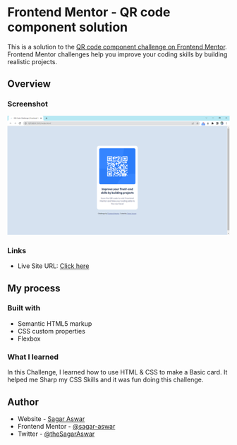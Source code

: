 # Frontend Mentor - QR code component solution

This is a solution to the [QR code component challenge on Frontend Mentor](https://www.frontendmentor.io/challenges/qr-code-component-iux_sIO_H). 
Frontend Mentor challenges help you improve your coding skills by building realistic projects. 

## Overview

### Screenshot

![](/QR%20Code%20Challenge%20Frontend%20Mentor%20ScreenShot.png)

### Links

- Live Site URL: [Click here](https://sagar-aswar.github.io/QR-Code-Component-Challenge-FrontEnd_Mentor/)

## My process

### Built with

- Semantic HTML5 markup
- CSS custom properties
- Flexbox

### What I learned

In this Challenge, I learned how to use HTML & CSS to make a Basic card. It helped me Sharp my CSS Skills and it was fun doing this challenge.

## Author

- Website - [Sagar Aswar](https://github.com/sagar-aswar)
- Frontend Mentor - [@sagar-aswar](https://www.frontendmentor.io/profile/sagar-aswar)
- Twitter - [@theSagarAswar](https://www.twitter.com/theSagarAswar)

